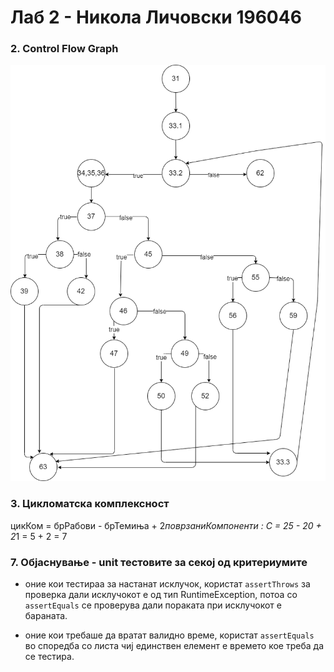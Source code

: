 # Лаб 2 - Никола Личовски 196046 

### 2. Control Flow Graph
![CFG](https://raw.githubusercontent.com/NikolaLichovski/SI_lab2_196046/7dfe8938f801a91c5a64255ec6d299279c703ee5/cflowGraph.png)

### 3. Цикломатска комплексност
цикКом = брРабови - брТемиња + 2*поврзаниКомпоненти : C = 25 - 20 + 2*1 = 5 + 2 = 7

### 7. Објаснување - unit тестовите за секој од критериумите

- оние кои тестираа за настанат исклучок, користат `assertThrows` за проверка дали исклучокот е од тип RuntimeException, потоа со `assertEquals` се проверува дали пораката при исклучокот е бараната. 

- оние кои требаше да вратат валидно време, користат `assertEquals` во споредба со листа чиј единствен елемент е времето кое треба да се тестира.
